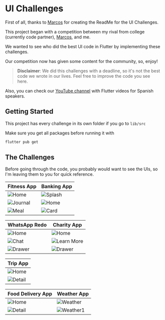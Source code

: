 # UI Challenges
First of all, thanks to [Marcos](https://github.com/marcossevilla) for creating the ReadMe for the UI Challenges.

This project began with a competition between my rival from college (currently code partner), [Marcos](https://github.com/marcossevilla), and me. 

We wanted to see who did the best UI code in Flutter by implementing these challenges.

Our competition now has given some content for the community, so, enjoy!

> **Disclaimer**: 
> We did this challenges with a deadline, so it's not the best code we wrote in our lives. 
> Feel free to improve the code you see here.

Also, you can check our [YouTube channel](https://www.youtube.com/channel/UCPz6bJ3DptMMXu7_hMb1oJQ) with Flutter videos for Spanish speakers.

## Getting Started

This project has every challenge in its own folder if you go to `lib/src`

Make sure you get all packages before running it with

```sh
flutter pub get
```

## The Challenges

Before going through the code, you probably would want to see the UIs, so I'm leaving them to you for quick reference.

Fitness App | Banking App
------------ | -------------
![Home](/assets/fitness_app/screens/home.png) | ![Splash](/assets/banking_app/screens/splash.png)
![Journal](/assets/fitness_app/screens/journal.png) | ![Home](/assets/banking_app/screens/home.png)
![Meal](/assets/fitness_app/screens/meal.png) | ![Card](/assets/banking_app/screens/card.png)

WhatsApp Redo | Charity App
------------ | -------------
![Home](/assets/whatsapp_redo/home.png) | ![Home](/assets/charity_app/screens/home.png)
![Chat](/assets/whatsapp_redo/chat.png) | ![Learn More](/assets/charity_app/screens/learn.png)
![Drawer](/assets/whatsapp_redo/drawer.png) | ![Drawer](/assets/charity_app/screens/drawer.png)

Trip App |
------------ |
![Home](/assets/trip_app/screens/home.png) |
![Detail](/assets/trip_app/screens/detail.png) |

Food Delivery App | Weather App
------------ | -------------
![Home](/assets/food_app/screens/home.png) | ![Weather](/assets/weather_app/screens/weather.png)
![Detail](/assets/food_app/screens/detail.png) | ![Weather1](/assets/weather_app/screens/weather1.png)
